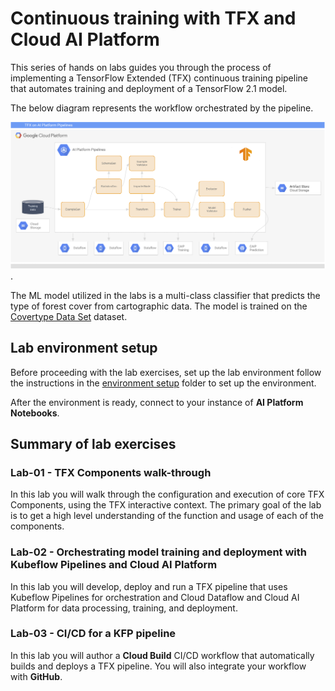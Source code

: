 # Continuous training with TFX and Cloud AI Platform

This series of hands on labs guides you through the process of implementing a TensorFlow Extended (TFX) continuous training pipeline that automates training and deployment of a TensorFlow 2.1 model.

The below diagram represents the workflow orchestrated by the pipeline.

![TFX_CAIP](/images/tfx-caip.png).

The ML model utilized in the labs  is a multi-class classifier that predicts the type of  forest cover from cartographic data. The model is trained on the [Covertype Data Set](/datasets/covertype/README.md) dataset.

## Lab environment setup
Before proceeding with the lab exercises,  set up the lab environment follow the instructions in the [environment setup](/environment-setup) folder to set up the environment. 

After the environment is ready, connect to your instance of **AI Platform Notebooks**.

## Summary of lab exercises
### Lab-01 - TFX Components walk-through
In this lab you will walk through the configuration and execution of core TFX Components, using the TFX interactive context. The primary goal of the lab is to get a high level understanding of the function and usage of each of the components. 

### Lab-02 - Orchestrating model training and deployment with Kubeflow Pipelines and Cloud AI Platform
In this lab you will develop, deploy and run a TFX pipeline that uses Kubeflow Pipelines for orchestration and Cloud Dataflow and Cloud AI Platform for data processing, training, and deployment.

### Lab-03 - CI/CD for a KFP pipeline
In this lab you will author a **Cloud Build** CI/CD workflow that automatically builds and deploys a TFX pipeline. You will also integrate your workflow with **GitHub**.

